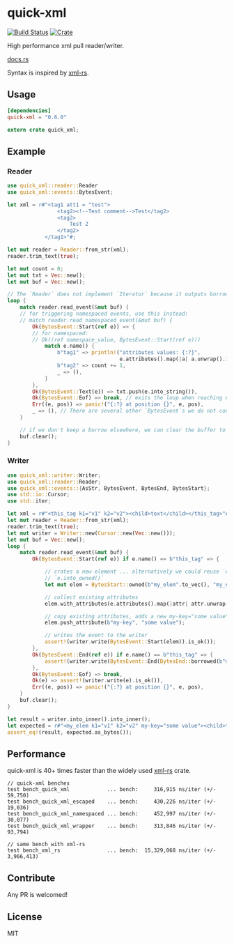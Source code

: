 # quick-xml

[![Build Status](https://travis-ci.org/tafia/quick-xml.svg?branch=master)](https://travis-ci.org/tafia/quick-xml)
[![Crate](http://meritbadge.herokuapp.com/quick-xml)](https://crates.io/crates/quick-xml)

High performance xml pull reader/writer.

[docs.rs](https://docs.rs/quick-xml)

Syntax is inspired by [xml-rs](https://github.com/netvl/xml-rs).

## Usage

```toml
[dependencies]
quick-xml = "0.6.0"
```
``` rust
extern crate quick_xml;
```

## Example

### Reader

```rust
use quick_xml::reader::Reader
use quick_xml::events::BytesEvent;

let xml = r#"<tag1 att1 = "test">
                <tag2><!--Test comment-->Test</tag2>
                <tag2>
                    Test 2
                </tag2>
            </tag1>"#;

let mut reader = Reader::from_str(xml);
reader.trim_text(true);

let mut count = 0;
let mut txt = Vec::new();
let mut buf = Vec::new();

// The `Reader` does not implement `Iterator` because it outputs borrowed data (`Cow`s)
loop {
    match reader.read_event(&mut buf) {
    // for triggering namespaced events, use this instead:
    // match reader.read_namespaced_event(&mut buf) {
        Ok(BytesEvent::Start(ref e)) => {
        // for namespaced:
        // Ok((ref namespace_value, BytesEvent::Start(ref e)))
            match e.name() {
                b"tag1" => println!("attributes values: {:?}",
                                    e.attributes().map(|a| a.unwrap().1).collect::<Vec<_>>()),
                b"tag2" => count += 1,
                _ => (),
            }
        },
        Ok(BytesEvent::Text(e)) => txt.push(e.into_string()),
        Ok(BytesEvent::Eof) => break, // exits the loop when reaching end of file
        Err((e, pos)) => panic!("{:?} at position {}", e, pos),
        _ => (), // There are several other `BytesEvent`s we do not consider here
    }

    // if we don't keep a borrow elsewhere, we can clear the buffer to keep memory usage low
    buf.clear();
}
```

### Writer

```rust
use quick_xml::writer::Writer;
use quick_xml::reader::Reader;
use quick_xml::events::{AsStr, BytesEvent, BytesEnd, BytesStart};
use std::io::Cursor;
use std::iter;

let xml = r#"<this_tag k1="v1" k2="v2"><child>text</child></this_tag>"#;
let mut reader = Reader::from_str(xml);
reader.trim_text(true);
let mut writer = Writer::new(Cursor::new(Vec::new()));
let mut buf = Vec::new();
loop {
    match reader.read_event(&mut buf) {
        Ok(BytesEvent::Start(ref e)) if e.name() == b"this_tag" => {

            // crates a new element ... alternatively we could reuse `e` by calling
            // `e.into_owned()`
            let mut elem = BytesStart::owned(b"my_elem".to_vec(), "my_elem".len());

            // collect existing attributes
            elem.with_attributes(e.attributes().map(|attr| attr.unwrap()));

            // copy existing attributes, adds a new my-key="some value" attribute
            elem.push_attribute(b"my-key", "some value");

            // writes the event to the writer
            assert!(writer.write(BytesEvent::Start(elem)).is_ok());
        },
        Ok(BytesEvent::End(ref e)) if e.name() == b"this_tag" => {
            assert!(writer.write(BytesEvent::End(BytesEnd::borrowed(b"my_elem"))).is_ok());
        },
        Ok(BytesEvent::Eof) => break,
        Ok(e) => assert!(writer.write(e).is_ok()),
        Err((e, pos)) => panic!("{:?} at position {}", e, pos),
    }
    buf.clear();
}

let result = writer.into_inner().into_inner();
let expected = r#"<my_elem k1="v1" k2="v2" my-key="some value"><child>text</child></my_elem>"#;
assert_eq!(result, expected.as_bytes());
```

## Performance

quick-xml is 40+ times faster than the widely used [xml-rs](https://crates.io/crates/xml-rs) crate.

```
// quick-xml benches
test bench_quick_xml            ... bench:     316,915 ns/iter (+/- 59,750)
test bench_quick_xml_escaped    ... bench:     430,226 ns/iter (+/- 19,036)
test bench_quick_xml_namespaced ... bench:     452,997 ns/iter (+/- 30,077)
test bench_quick_xml_wrapper    ... bench:     313,846 ns/iter (+/- 93,794)

// same bench with xml-rs
test bench_xml_rs               ... bench:  15,329,068 ns/iter (+/- 3,966,413)
```

## Contribute

Any PR is welcomed!

## License

MIT
